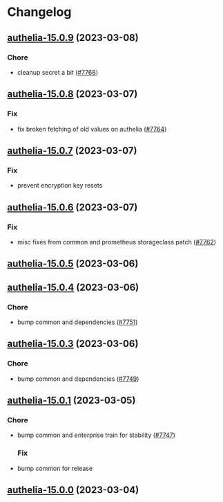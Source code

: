 # Changelog



## [authelia-15.0.9](https://github.com/truecharts/charts/compare/authelia-15.0.8...authelia-15.0.9) (2023-03-08)

### Chore

- cleanup secret a bit ([#7768](https://github.com/truecharts/charts/issues/7768))
  
  


## [authelia-15.0.8](https://github.com/truecharts/charts/compare/authelia-15.0.7...authelia-15.0.8) (2023-03-07)

### Fix

- fix broken fetching of old values on authelia ([#7764](https://github.com/truecharts/charts/issues/7764))
  
  


## [authelia-15.0.7](https://github.com/truecharts/charts/compare/authelia-15.0.6...authelia-15.0.7) (2023-03-07)

### Fix

- prevent encryption key resets
  
  


## [authelia-15.0.6](https://github.com/truecharts/charts/compare/authelia-15.0.5...authelia-15.0.6) (2023-03-07)

### Fix

- misc fixes from common and prometheus storageclass patch ([#7762](https://github.com/truecharts/charts/issues/7762))
  
  


## [authelia-15.0.5](https://github.com/truecharts/charts/compare/authelia-15.0.4...authelia-15.0.5) (2023-03-06)




## [authelia-15.0.4](https://github.com/truecharts/charts/compare/authelia-15.0.3...authelia-15.0.4) (2023-03-06)

### Chore

- bump common and dependencies ([#7751](https://github.com/truecharts/charts/issues/7751))
  
  


## [authelia-15.0.3](https://github.com/truecharts/charts/compare/authelia-15.0.1...authelia-15.0.3) (2023-03-06)

### Chore

- bump common and dependencies ([#7749](https://github.com/truecharts/charts/issues/7749))
  
  


## [authelia-15.0.1](https://github.com/truecharts/charts/compare/authelia-15.0.0...authelia-15.0.1) (2023-03-05)

### Chore

- bump common and enterprise train for stability ([#7747](https://github.com/truecharts/charts/issues/7747))
  
  ### Fix

- bump common for release
  
  


## [authelia-15.0.0](https://github.com/truecharts/charts/compare/authelia-14.0.29...authelia-15.0.0) (2023-03-04)

